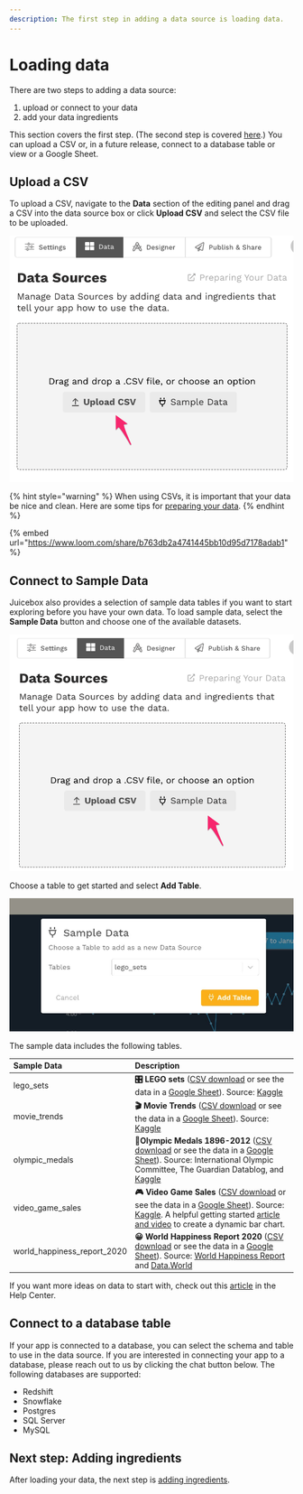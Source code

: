 ```yaml
---
description: The first step in adding a data source is loading data.
---
```


# Loading data

There are two steps to adding a data source: 

1. upload or connect to your data
2. add your data ingredients

This section covers the first step. \(The second step is covered [here](adding-ingredients/).\) You can upload a CSV or, in a future release, connect to a database table or view or a Google Sheet.

## Upload a CSV

To upload a CSV, navigate to the **Data** section of the editing panel and drag a CSV into the data source box or click **Upload CSV** and  select the CSV file to be uploaded.

![Add a data source by uploading a CSV](../../.gitbook/assets/image%20%28163%29.png)

{% hint style="warning" %}
When using CSVs, it is important that your data be nice and clean. Here are some tips for [preparing your data](../design-tips/preparing-your-data.md). 
{% endhint %}

{% embed url="https://www.loom.com/share/b763db2a4741445bb10d95d7178adab1" %}

## Connect to Sample Data

Juicebox also provides a selection of sample data tables if you want to start exploring before you have your own data. To load sample data, select the **Sample Data** button and choose one of the available datasets. 

![Add a data source by connecting to sample data](../../.gitbook/assets/image%20%28166%29.png)

Choose a table to get started and select **Add Table**.

![](../../.gitbook/assets/choose-a-table.jpg)

The sample data includes the following tables. 

| Sample Data | Description |
| :--- | :--- |
| lego\_sets |  **🎛 LEGO sets** \([CSV download](https://docs.google.com/spreadsheets/d/10lJ-WWUvI8A1ezdzK0NWvGp5hjKT73Nj2N9eccLQIqY/export?format=csv&gid=0) or see the data in a [Google Sheet](https://docs.google.com/spreadsheets/d/10lJ-WWUvI8A1ezdzK0NWvGp5hjKT73Nj2N9eccLQIqY/edit#gid=0)\). Source: [Kaggle](https://www.kaggle.com/mterzolo/lego-sets) |
| movie\_trends |  **🎬 Movie Trends** \([CSV download](https://docs.google.com/spreadsheets/d/1FyPKMdoHskUyDLJzo66fq5LBZxwIcot-JWGakXz9D_o/export?format=csv) or see the data in a [Google Sheet](https://docs.google.com/spreadsheets/d/1FyPKMdoHskUyDLJzo66fq5LBZxwIcot-JWGakXz9D_o/)\). Source: [Kaggle](https://www.kaggle.com/) |
| olympic\_medals |  **🥇Olympic Medals 1896-2012** \([CSV download](https://docs.google.com/spreadsheets/d/1t5VH3Psl2O-ooo8vYPLkDplIWvUiYcQNeyJzVyiun98/export?format=csv&gid=0) or see the data in a [Google Sheet](https://docs.google.com/spreadsheets/d/1t5VH3Psl2O-ooo8vYPLkDplIWvUiYcQNeyJzVyiun98/edit#gid=0)\). Source: International Olympic Committee, The Guardian Datablog, and [Kaggle](https://www.kaggle.com/the-guardian/olympic-games) |
| video\_game\_sales |  **🎮 Video Game Sales** \([CSV download](https://docs.google.com/spreadsheets/d/1HGTdSQF62dQMwyTCq71XcN5lO4cI9WzNIRthT1Uh_eE/export?format=csv) or see the data in a [Google Sheet](https://docs.google.com/spreadsheets/d/1HGTdSQF62dQMwyTCq71XcN5lO4cI9WzNIRthT1Uh_eE)\). Source: [Kaggle](https://www.kaggle.com/gregorut/videogamesales). A helpful getting started [article and video](https://intercom.help/juiceboxdata/en/articles/4720121-simple-apps-dynamic-bar-chart-and-table) to create a dynamic bar chart. |
| world\_happiness\_report\_2020 | **😀 World Happiness Report 2020** \([CSV download](https://docs.google.com/spreadsheets/d/1UuRe1YL79gi8eeNDBM_oHMFiXUDvw4F2IJ6p9SNtZXI/export?format=csv&gid=6513579) or see the data in a [Google Sheet](https://docs.google.com/spreadsheets/d/1UuRe1YL79gi8eeNDBM_oHMFiXUDvw4F2IJ6p9SNtZXI/edit#gid=6513579)\). Source: [World Happiness Report](https://worldhappiness.report/ed/2020/) and [Data.World](https://data.world/makeovermonday) |

If you want more ideas on data to start with, check out this [article](https://help.myjuicebox.io/en/articles/4346552-sample-data-to-get-started%20) in the Help Center.

## Connect to a database table

If your app is connected to a database, you can select the schema and table to use in the data source. If you are interested in connecting your app to a database, please reach out to us by clicking the chat button below. The following databases are supported:

* Redshift
* Snowflake
* Postgres
* SQL Server
* MySQL

## Next step: Adding ingredients

After loading your data, the next step is [adding ingredients](adding-ingredients/). 

